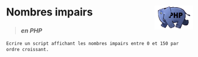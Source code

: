 # **Nombres impairs** <img align="right" src="../../src/img/php_anim.jpg" alt="PHP" title="PHP" widht="auto" height="64px">

> ### ***en PHP***


    Ecrire un script affichant les nombres impairs entre 0 et 150 par ordre croissant.